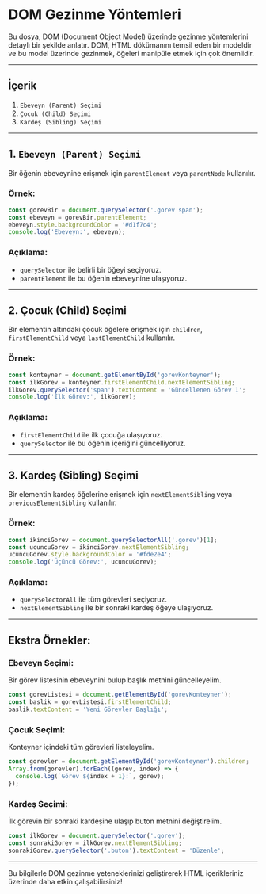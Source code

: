 # DOM Gezinme Yöntemleri

Bu dosya, DOM (Document Object Model) üzerinde gezinme yöntemlerini detaylı bir şekilde anlatır. DOM, HTML dökümanını temsil eden bir modeldir ve bu model üzerinde gezinmek, öğeleri manipüle etmek için çok önemlidir.

---

## İçerik

1. `Ebeveyn (Parent) Seçimi`
2. `Çocuk (Child) Seçimi`
3. `Kardeş (Sibling) Seçimi`

---

## 1. `Ebeveyn (Parent) Seçimi`
Bir öğenin ebeveynine erişmek için `parentElement` veya `parentNode` kullanılır.

### Örnek:

```javascript
const gorevBir = document.querySelector('.gorev span');
const ebeveyn = gorevBir.parentElement;
ebeveyn.style.backgroundColor = '#d1f7c4';
console.log('Ebeveyn:', ebeveyn);
```

### Açıklama:
- `querySelector` ile belirli bir öğeyi seçiyoruz.
- `parentElement` ile bu öğenin ebeveynine ulaşıyoruz.

---

## 2. **Çocuk (Child) Seçimi**
Bir elementin altındaki çocuk öğelere erişmek için `children`, `firstElementChild` veya `lastElementChild` kullanılır.

### Örnek:

```javascript
const konteyner = document.getElementById('gorevKonteyner');
const ilkGorev = konteyner.firstElementChild.nextElementSibling;
ilkGorev.querySelector('span').textContent = 'Güncellenen Görev 1';
console.log('İlk Görev:', ilkGorev);
```

### Açıklama:
- `firstElementChild` ile ilk çocuğa ulaşıyoruz.
- `querySelector` ile bu öğenin içeriğini güncelliyoruz.

---

## 3. **Kardeş (Sibling) Seçimi**
Bir elementin kardeş öğelerine erişmek için `nextElementSibling` veya `previousElementSibling` kullanılır.

### Örnek:

```javascript
const ikinciGorev = document.querySelectorAll('.gorev')[1];
const ucuncuGorev = ikinciGorev.nextElementSibling;
ucuncuGorev.style.backgroundColor = '#fde2e4';
console.log('Üçüncü Görev:', ucuncuGorev);
```

### Açıklama:
- `querySelectorAll` ile tüm görevleri seçiyoruz.
- `nextElementSibling` ile bir sonraki kardeş öğeye ulaşıyoruz.

---

## Ekstra Örnekler:

### Ebeveyn Seçimi:
Bir görev listesinin ebeveynini bulup başlık metnini güncelleyelim.

```javascript
const gorevListesi = document.getElementById('gorevKonteyner');
const baslik = gorevListesi.firstElementChild;
baslik.textContent = 'Yeni Görevler Başlığı';
```

### Çocuk Seçimi:
Konteyner içindeki tüm görevleri listeleyelim.

```javascript
const gorevler = document.getElementById('gorevKonteyner').children;
Array.from(gorevler).forEach((gorev, index) => {
  console.log(`Görev ${index + 1}:`, gorev);
});
```

### Kardeş Seçimi:
İlk görevin bir sonraki kardeşine ulaşıp buton metnini değiştirelim.

```javascript
const ilkGorev = document.querySelector('.gorev');
const sonrakiGorev = ilkGorev.nextElementSibling;
sonrakiGorev.querySelector('.buton').textContent = 'Düzenle';
```

---

Bu bilgilerle DOM gezinme yeteneklerinizi geliştirerek HTML içerikleriniz üzerinde daha etkin çalışabilirsiniz!

